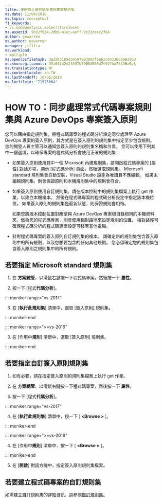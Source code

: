 ```yaml
---
title: 使用簽入原則同步處理專案規則集
ms.date: 11/04/2016
ms.topic: conceptual
f1_keywords:
- vs.codeanalysis.selecttfsruleset
ms.assetid: 9b02f934-2db6-41ec-aaff-9c31ceec2f04
author: gewarren
ms.author: gewarren
manager: jillfra
ms.workload:
- multiple
ms.openlocfilehash: 3a35ba1b9d54507883882fbe62c0533805882560
ms.sourcegitcommit: 39a04f42d23597b70053686d7e927ba78f38a9a8
ms.translationtype: MT
ms.contentlocale: zh-TW
ms.lasthandoff: 10/05/2019
ms.locfileid: "71975064"
---
```

# <a name="how-to-synchronize-code-project-rule-sets-with-an-azure-devops-project-check-in-policy"></a>HOW TO：同步處理常式代碼專案規則集與 Azure DevOps 專案簽入原則

您可以藉由指定規則集，將程式碼專案的程式碼分析設定同步處理至 Azure DevOps 專案的簽入原則，其方式是在簽入原則的規則集中指定至少包含規則。 您的開發人員主管可以通知您簽入原則的規則集名稱和位置。 您可以使用下列其中一個選項，以確保專案的程式碼分析會使用正確的規則集：

- 如果簽入原則使用其中一個 Microsoft 內建規則集，請開啟程式碼專案的 [屬性] 對話方塊，顯示 [程式碼分析] 頁面，然後選取規則集。 Microsoft standard 規則集會自動安裝，Visual Studio 設定為唯讀且不應編輯。 如果未編輯規則集，則會保證原則和本機規則集中的規則會符合。

- 如果簽入原則使用自訂規則集，請在版本控制中的規則集檔案上執行 get 作業，以建立本機複本。 然後在程式碼專案的程式碼分析設定中指定該本機位置。 如果簽入原則的規則集是最新狀態，則保證規則會相符。

     如果您將版本控制位置對應至與 Azure DevOps 專案根目錄相同的本機資料夾，做為您的程式碼專案，則會使用相對路徑來設定規則的位置。 相對路徑可確保程式碼分析的程式碼專案設定可移至其他電腦。

- 針對程式碼專案的簽入原則自訂規則集的複本。 請確定新的規則集包含簽入原則中的所有規則，以及您想要包含的任何其他規則。 您必須確定您的規則集包含簽入原則之規則集中的所有規則。

## <a name="to-specify-a-microsoft-standard-rule-set"></a>若要指定 Microsoft standard 規則集

1. 在 **方案總管**，以滑鼠右鍵按一下程式碼專案，然後按一下 **屬性**。

2. 按一下 [程式**代碼分析**]。

::: moniker range="vs-2017"

3. 在 [**執行此規則集**] 清單中，選取 [簽入原則] 規則集。

::: moniker-end

::: moniker range=">=vs-2019"

3. 在 [作用中**規則**] 清單中，選取 [簽入原則] 規則集。

::: moniker-end

## <a name="to-specify-a-custom-check-in-policy-rule-set"></a>若要指定自訂簽入原則規則集

1. 如有必要，請在指定簽入原則的規則集檔案上執行 get 作業。

2. 在 **方案總管**，以滑鼠右鍵按一下程式碼專案，然後按一下 **屬性**。

3. 按一下 [程式**代碼分析**]。

::: moniker range="vs-2017"

4. 在 [**執行此規則集**] 清單中，按一下 [ **\<Browse >** ]。

::: moniker-end

::: moniker range=">=vs-2019"

4. 在 [作用中**規則**] 清單中，按一下 [ **\<Browse >** ]。

::: moniker-end

5. 在 [**開啟**] 對話方塊中，指定簽入原則規則集檔案。

## <a name="to-create-a-custom-rule-set-for-a-code-project"></a>若要建立程式碼專案的自訂規則集

如需建立自訂規則集的詳細資訊，請參閱[自訂規則集](how-to-create-a-custom-rule-set.md)。
